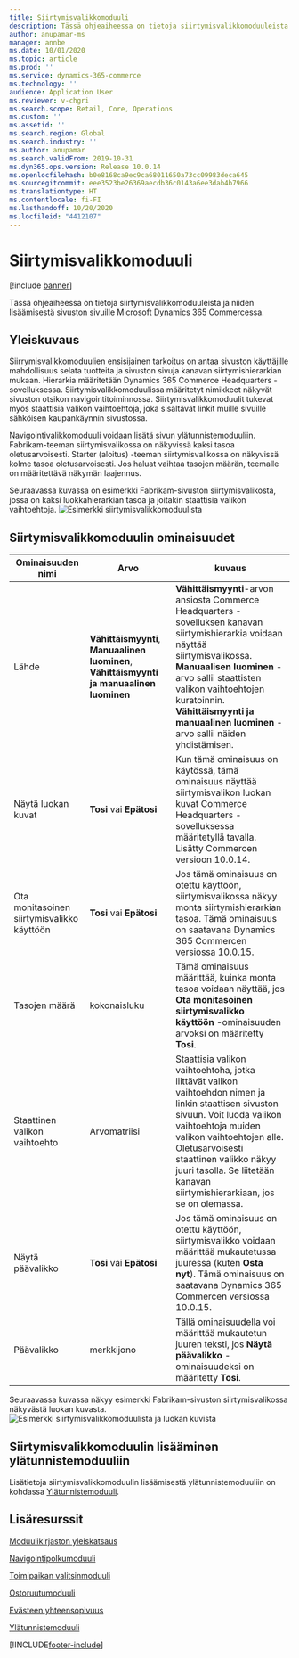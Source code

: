 ```yaml
---
title: Siirtymisvalikkomoduuli
description: Tässä ohjeaiheessa on tietoja siirtymisvalikkomoduuleista ja niiden lisäämisestä sivuston sivuille Microsoft Dynamics 365 Commercessa.
author: anupamar-ms
manager: annbe
ms.date: 10/01/2020
ms.topic: article
ms.prod: ''
ms.service: dynamics-365-commerce
ms.technology: ''
audience: Application User
ms.reviewer: v-chgri
ms.search.scope: Retail, Core, Operations
ms.custom: ''
ms.assetid: ''
ms.search.region: Global
ms.search.industry: ''
ms.author: anupamar
ms.search.validFrom: 2019-10-31
ms.dyn365.ops.version: Release 10.0.14
ms.openlocfilehash: b0e8168ca9ec9ca68011650a73cc09983deca645
ms.sourcegitcommit: eee3523be26369aecdb36c0143a6ee3dab4b7966
ms.translationtype: HT
ms.contentlocale: fi-FI
ms.lasthandoff: 10/20/2020
ms.locfileid: "4412107"
---
```

# <a name="navigation-menu-module"></a>Siirtymisvalikkomoduuli

[!include [banner](includes/banner.md)]

Tässä ohjeaiheessa on tietoja siirtymisvalikkomoduuleista ja niiden lisäämisestä sivuston sivuille Microsoft Dynamics 365 Commercessa.

## <a name="overview"></a>Yleiskuvaus

Siirrymisvalikkomoduulien ensisijainen tarkoitus on antaa sivuston käyttäjille mahdollisuus selata tuotteita ja sivuston sivuja kanavan siirtymishierarkian mukaan. Hierarkia määritetään Dynamics 365 Commerce Headquarters -sovelluksessa. Siirtymisvalikkomoduulissa määritetyt nimikkeet näkyvät sivuston otsikon navigointitoiminnossa. Siirtymisvalikkomoduulit tukevat myös staattisia valikon vaihtoehtoja, joka sisältävät linkit muille sivuille sähköisen kaupankäynnin sivustossa.

Navigointivalikkomoduuli voidaan lisätä sivun ylätunnistemoduuliin. Fabrikam-teeman siirtymisvalikossa on näkyvissä kaksi tasoa oletusarvoisesti. Starter (aloitus) -teeman siirtymisvalikossa on näkyvissä kolme tasoa oletusarvoisesti. Jos haluat vaihtaa tasojen määrän, teemalle on määritettävä näkymän laajennus.

Seuraavassa kuvassa on esimerkki Fabrikam-sivuston siirtymisvalikosta, jossa on kaksi luokkahierarkian tasoa ja joitakin staattisia valikon vaihtoehtoja.
![Esimerkki siirtymisvalikkomoduulista](./media/ecommerce-header.png)

## <a name="navigation-menu-module-properties"></a>Siirtymisvalikkomoduulin ominaisuudet

| Ominaisuuden nimi             | Arvo                 | kuvaus |
|---------------------------|-----------------------|-------------|
| Lähde                  | **Vähittäismyynti**, **Manuaalinen luominen**, **Vähittäismyynti ja manuaalinen luominen** | **Vähittäismyynti**-arvon ansiosta Commerce Headquarters -sovelluksen kanavan siirtymishierarkia voidaan näyttää siirtymisvalikossa. **Manuaalisen luominen** -arvo sallii staattisten valikon vaihtoehtojen kuratoinnin. **Vähittäismyynti ja manuaalinen luominen** -arvo sallii näiden yhdistämisen. |
| Näytä luokan kuvat | **Tosi** vai **Epätosi**    | Kun tämä ominaisuus on käytössä, tämä ominaisuus näyttää siirtymisvalikon luokan kuvat Commerce Headquarters -sovelluksessa määritetyllä tavalla. Lisätty Commercen versioon 10.0.14. |
| Ota monitasoinen siirtymisvalikko käyttöön | **Tosi** vai **Epätosi** | Jos tämä ominaisuus on otettu käyttöön, siirtymisvalikossa näkyy monta siirtymishierarkian tasoa. Tämä ominaisuus on saatavana Dynamics 365 Commercen versiossa 10.0.15. |
| Tasojen määrä | kokonaisluku | Tämä ominaisuus määrittää, kuinka monta tasoa voidaan näyttää, jos **Ota monitasoinen siirtymisvalikko käyttöön** -ominaisuuden arvoksi on määritetty **Tosi**. |
| Staattinen valikon vaihtoehto| Arvomatriisi| Staattisia valikon vaihtoehtoha, jotka liittävät valikon vaihtoehdon nimen ja linkin staattisen sivuston sivuun. Voit luoda valikon vaihtoehtoja muiden valikon vaihtoehtojen alle. Oletusarvoisesti staattinen valikko näkyy juuri tasolla. Se liitetään kanavan siirtymishierarkiaan, jos se on olemassa. |
| Näytä päävalikko | **Tosi** vai **Epätosi** | Jos tämä ominaisuus on otettu käyttöön, siirtymisvalikko voidaan määrittää mukautetussa juuressa (kuten **Osta nyt**). Tämä ominaisuus on saatavana Dynamics 365 Commercen versiossa 10.0.15. |
| Päävalikko | merkkijono | Tällä ominaisuudella voi määrittää mukautetun juuren teksti, jos **Näytä päävalikko** -ominaisuudeksi on määritetty **Tosi**. |

Seuraavassa kuvassa näkyy esimerkki Fabrikam-sivuston siirtymisvalikossa näkyvästä luokan kuvasta.
![Esimerkki siirtymisvalikkomoduulista ja luokan kuvista](./media/ecommerce-categoryimages.PNG)

## <a name="add-a-navigation-menu-module-to-a-header-module"></a>Siirtymisvalikkomoduulin lisääminen ylätunnistemoduuliin

Lisätietoja siirtymisvalikkomoduulin lisäämisestä ylätunnistemoduuliin on kohdassa [Ylätunnistemoduuli](author-header-module.md).

## <a name="additional-resources"></a>Lisäresurssit

[Moduulikirjaston yleiskatsaus](starter-kit-overview.md)

[Navigointipolkumoduuli](add-breadcrumb.md)

[Toimipaikan valitsinmoduuli](site-selector.md)

[Ostoruutumoduuli](add-buy-box.md)

[Evästeen yhteensopivuus](cookie-compliance.md)

[Ylätunnistemoduuli](author-header-module.md)


[!INCLUDE[footer-include](../includes/footer-banner.md)]